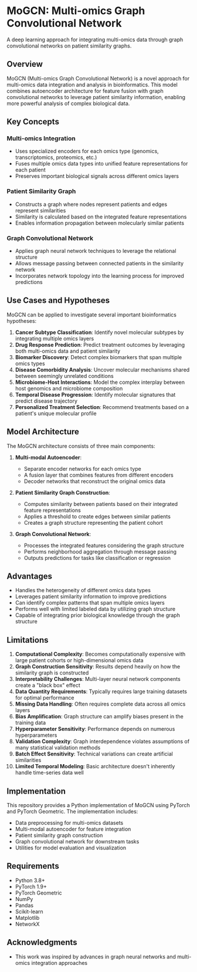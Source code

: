 # MoGCN: Multi-omics Graph Convolutional Network

A deep learning approach for integrating multi-omics data through graph convolutional networks on patient similarity graphs.

## Overview

MoGCN (Multi-omics Graph Convolutional Network) is a novel approach for multi-omics data integration and analysis in bioinformatics. This model combines autoencoder architecture for feature fusion with graph convolutional networks to leverage patient similarity information, enabling more powerful analysis of complex biological data.

## Key Concepts

### Multi-omics Integration
- Uses specialized encoders for each omics type (genomics, transcriptomics, proteomics, etc.)
- Fuses multiple omics data types into unified feature representations for each patient
- Preserves important biological signals across different omics layers

### Patient Similarity Graph
- Constructs a graph where nodes represent patients and edges represent similarities
- Similarity is calculated based on the integrated feature representations
- Enables information propagation between molecularly similar patients

### Graph Convolutional Network
- Applies graph neural network techniques to leverage the relational structure
- Allows message passing between connected patients in the similarity network
- Incorporates network topology into the learning process for improved predictions

## Use Cases and Hypotheses

MoGCN can be applied to investigate several important bioinformatics hypotheses:

1. **Cancer Subtype Classification**: Identify novel molecular subtypes by integrating multiple omics layers
2. **Drug Response Prediction**: Predict treatment outcomes by leveraging both multi-omics data and patient similarity
3. **Biomarker Discovery**: Detect complex biomarkers that span multiple omics types
4. **Disease Comorbidity Analysis**: Uncover molecular mechanisms shared between seemingly unrelated conditions
5. **Microbiome-Host Interactions**: Model the complex interplay between host genomics and microbiome composition
6. **Temporal Disease Progression**: Identify molecular signatures that predict disease trajectory
7. **Personalized Treatment Selection**: Recommend treatments based on a patient's unique molecular profile

## Model Architecture

The MoGCN architecture consists of three main components:

1. **Multi-modal Autoencoder**:
   - Separate encoder networks for each omics type
   - A fusion layer that combines features from different encoders
   - Decoder networks that reconstruct the original omics data

2. **Patient Similarity Graph Construction**:
   - Computes similarity between patients based on their integrated feature representations
   - Applies a threshold to create edges between similar patients
   - Creates a graph structure representing the patient cohort

3. **Graph Convolutional Network**:
   - Processes the integrated features considering the graph structure
   - Performs neighborhood aggregation through message passing
   - Outputs predictions for tasks like classification or regression

## Advantages

- Handles the heterogeneity of different omics data types
- Leverages patient similarity information to improve predictions
- Can identify complex patterns that span multiple omics layers
- Performs well with limited labeled data by utilizing graph structure
- Capable of integrating prior biological knowledge through the graph structure

## Limitations

1. **Computational Complexity**: Becomes computationally expensive with large patient cohorts or high-dimensional omics data
2. **Graph Construction Sensitivity**: Results depend heavily on how the similarity graph is constructed
3. **Interpretability Challenges**: Multi-layer neural network components create a "black box" effect
4. **Data Quantity Requirements**: Typically requires large training datasets for optimal performance
5. **Missing Data Handling**: Often requires complete data across all omics layers
6. **Bias Amplification**: Graph structure can amplify biases present in the training data
7. **Hyperparameter Sensitivity**: Performance depends on numerous hyperparameters
8. **Validation Complexity**: Graph interdependence violates assumptions of many statistical validation methods
9. **Batch Effect Sensitivity**: Technical variations can create artificial similarities
10. **Limited Temporal Modeling**: Basic architecture doesn't inherently handle time-series data well

## Implementation

This repository provides a Python implementation of MoGCN using PyTorch and PyTorch Geometric. The implementation includes:

- Data preprocessing for multi-omics datasets
- Multi-modal autoencoder for feature integration
- Patient similarity graph construction
- Graph convolutional network for downstream tasks
- Utilities for model evaluation and visualization

## Requirements

- Python 3.8+
- PyTorch 1.9+
- PyTorch Geometric
- NumPy
- Pandas
- Scikit-learn
- Matplotlib
- NetworkX


## Acknowledgments

- This work was inspired by advances in graph neural networks and multi-omics integration approaches
